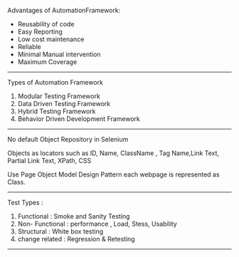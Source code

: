 Advantages of AutomationFramework:
- Reusability of code
- Easy Reporting 
- Low cost maintenance
- Reliable
- Minimal Manual intervention
- Maximum Coverage

--------------
Types of Automation Framework

1. Modular Testing Framework
2. Data Driven Testing Framework
3. Hybrid Testing Framework
4. Behavior Driven Development Framework

--------------
No default Object Repository in Selenium

Objects as locators such as ID, Name, ClassName , Tag Name,Link Text, Partial Link Text, XPath, CSS

Use Page Object Model Design Pattern each webpage is represented as Class.

--------------

Test Types :

1. Functional : Smoke  and Sanity Testing
2. Non- Functional : performance , Load, Stess, Usability
3. Structural : White box testing
4. change related : Regression & Retesting

--------------
